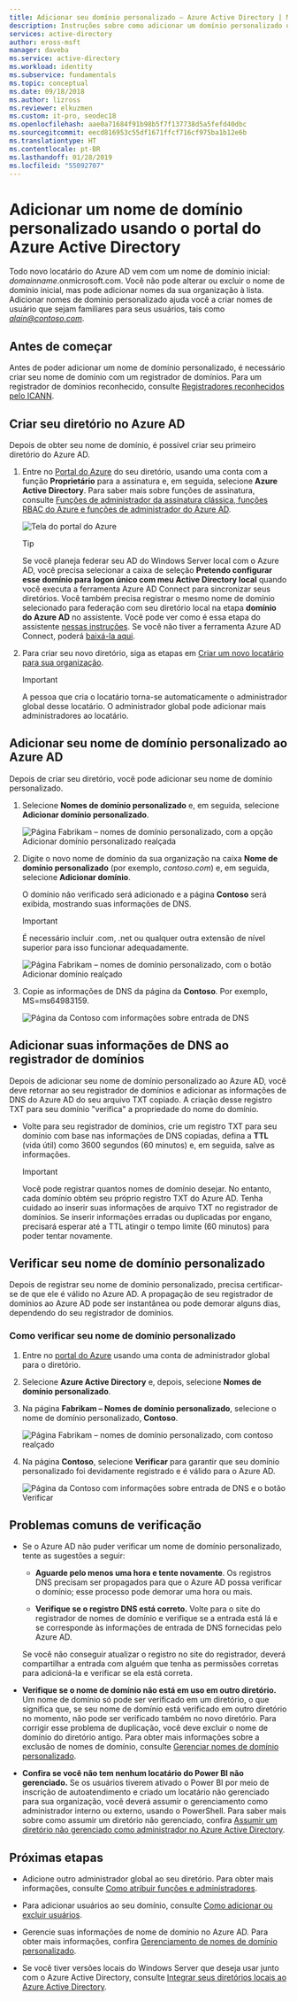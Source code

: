 ```yaml
---
title: Adicionar seu domínio personalizado – Azure Active Directory | Microsoft Docs
description: Instruções sobre como adicionar um domínio personalizado usando o Azure Active Directory.
services: active-directory
author: eross-msft
manager: daveba
ms.service: active-directory
ms.workload: identity
ms.subservice: fundamentals
ms.topic: conceptual
ms.date: 09/18/2018
ms.author: lizross
ms.reviewer: elkuzmen
ms.custom: it-pro, seodec18
ms.openlocfilehash: aae0a71684f91b98b5f7f137738d5a5fefd40dbc
ms.sourcegitcommit: eecd816953c55df1671ffcf716cf975ba1b12e6b
ms.translationtype: HT
ms.contentlocale: pt-BR
ms.lasthandoff: 01/28/2019
ms.locfileid: "55092707"
---
```

# <a name="add-your-custom-domain-name-using-the-azure-active-directory-portal"></a>Adicionar um nome de domínio personalizado usando o portal do Azure Active Directory
Todo novo locatário do Azure AD vem com um nome de domínio inicial: *domainname*.onmicrosoft.com. Você não pode alterar ou excluir o nome de domínio inicial, mas pode adicionar nomes da sua organização à lista. Adicionar nomes de domínio personalizado ajuda você a criar nomes de usuário que sejam familiares para seus usuários, tais como *alain@contoso.com*.

## <a name="before-you-begin"></a>Antes de começar
Antes de poder adicionar um nome de domínio personalizado, é necessário criar seu nome de domínio com um registrador de domínios. Para um registrador de domínios reconhecido, consulte [Registradores reconhecidos pelo ICANN](https://www.icann.org/registrar-reports/accredited-list.html).

## <a name="create-your-directory-in-azure-ad"></a>Criar seu diretório no Azure AD
Depois de obter seu nome de domínio, é possível criar seu primeiro diretório do Azure AD.

1. Entre no [Portal do Azure](https://portal.azure.com/) do seu diretório, usando uma conta com a função **Proprietário** para a assinatura e, em seguida, selecione **Azure Active Directory**. Para saber mais sobre funções de assinatura, consulte [Funções de administrador da assinatura clássica, funções RBAC do Azure e funções de administrador do Azure AD](../../role-based-access-control/rbac-and-directory-admin-roles.md#azure-rbac-roles).

    ![Tela do portal do Azure](media/active-directory-access-create-new-tenant/azure-ad-portal.png)

    >[!TIP]
    > Se você planeja federar seu AD do Windows Server local com o Azure AD, você precisa selecionar a caixa de seleção **Pretendo configurar esse domínio para logon único com meu Active Directory local** quando você executa a ferramenta Azure AD Connect para sincronizar seus diretórios. Você também precisa registrar o mesmo nome de domínio selecionado para federação com seu diretório local na etapa **domínio do Azure AD** no assistente. Você pode ver como é essa etapa do assistente [nessas instruções](../hybrid/how-to-connect-install-custom.md#verify-the-azure-ad-domain-selected-for-federation). Se você não tiver a ferramenta Azure AD Connect, poderá [baixá-la aqui](https://go.microsoft.com/fwlink/?LinkId=615771).

2. Para criar seu novo diretório, siga as etapas em [Criar um novo locatário para sua organização](active-directory-access-create-new-tenant.md#create-a-new-tenant-for-your-organization).

    >[!Important]
    >A pessoa que cria o locatário torna-se automaticamente o administrador global desse locatário. O administrador global pode adicionar mais administradores ao locatário.

## <a name="add-your-custom-domain-name-to-azure-ad"></a>Adicionar seu nome de domínio personalizado ao Azure AD
Depois de criar seu diretório, você pode adicionar seu nome de domínio personalizado.

1. Selecione **Nomes de domínio personalizado** e, em seguida, selecione **Adicionar domínio personalizado**.

    ![Página Fabrikam – nomes de domínio personalizado, com a opção Adicionar domínio personalizado realçada](media/add-custom-domain/add-custom-domain.png)

2. Digite o novo nome de domínio da sua organização na caixa **Nome de domínio personalizado** (por exemplo, _contoso.com_) e, em seguida, selecione **Adicionar domínio**.

    O domínio não verificado será adicionado e a página **Contoso** será exibida, mostrando suas informações de DNS.

    >[!Important]
    >É necessário incluir .com, .net ou qualquer outra extensão de nível superior para isso funcionar adequadamente.

    ![Página Fabrikam – nomes de domínio personalizado, com o botão Adicionar domínio realçado](media/add-custom-domain/add-custom-domain-blade.png)

4. Copie as informações de DNS da página da **Contoso**. Por exemplo, MS=ms64983159.

    ![Página da Contoso com informações sobre entrada de DNS](media/add-custom-domain/contoso-blade-with-dns-info.png)

## <a name="add-your-dns-information-to-the-domain-registrar"></a>Adicionar suas informações de DNS ao registrador de domínios
Depois de adicionar seu nome de domínio personalizado ao Azure AD, você deve retornar ao seu registrador de domínios e adicionar as informações de DNS do Azure AD do seu arquivo TXT copiado. A criação desse registro TXT para seu domínio "verifica" a propriedade do nome do domínio.

-  Volte para seu registrador de domínios, crie um registro TXT para seu domínio com base nas informações de DNS copiadas, defina a **TTL** (vida útil) como 3600 segundos (60 minutos) e, em seguida, salve as informações.

    >[!Important]
    >Você pode registrar quantos nomes de domínio desejar. No entanto, cada domínio obtém seu próprio registro TXT do Azure AD. Tenha cuidado ao inserir suas informações de arquivo TXT no registrador de domínios. Se inserir informações erradas ou duplicadas por engano, precisará esperar até a TTL atingir o tempo limite (60 minutos) para poder tentar novamente.

## <a name="verify-your-custom-domain-name"></a>Verificar seu nome de domínio personalizado
Depois de registrar seu nome de domínio personalizado, precisa certificar-se de que ele é válido no Azure AD. A propagação de seu registrador de domínios ao Azure AD pode ser instantânea ou pode demorar alguns dias, dependendo do seu registrador de domínios.

### <a name="to-verify-your-custom-domain-name"></a>Como verificar seu nome de domínio personalizado
1. Entre no [portal do Azure](https://portal.azure.com/) usando uma conta de administrador global para o diretório.

2. Selecione **Azure Active Directory** e, depois, selecione **Nomes de domínio personalizado**.

3. Na página **Fabrikam – Nomes de domínio personalizado**, selecione o nome de domínio personalizado, **Contoso**.

    ![Página Fabrikam – nomes de domínio personalizado, com contoso realçado](media/add-custom-domain/custom-blade-with-contoso-highlighted.png)

4. Na página **Contoso**, selecione **Verificar** para garantir que seu domínio personalizado foi devidamente registrado e é válido para o Azure AD.

    ![Página da Contoso com informações sobre entrada de DNS e o botão Verificar](media/add-custom-domain/contoso-blade-with-dns-info-verify.png)

## <a name="common-verification-issues"></a>Problemas comuns de verificação
- Se o Azure AD não puder verificar um nome de domínio personalizado, tente as sugestões a seguir:
    - **Aguarde pelo menos uma hora e tente novamente**. Os registros DNS precisam ser propagados para que o Azure AD possa verificar o domínio; esse processo pode demorar uma hora ou mais.

    - **Verifique se o registro DNS está correto.** Volte para o site do registrador de nomes de domínio e verifique se a entrada está lá e se corresponde às informações de entrada de DNS fornecidas pelo Azure AD.

    Se você não conseguir atualizar o registro no site do registrador, deverá compartilhar a entrada com alguém que tenha as permissões corretas para adicioná-la e verificar se ela está correta.

- **Verifique se o nome de domínio não está em uso em outro diretório.** Um nome de domínio só pode ser verificado em um diretório, o que significa que, se seu nome de domínio está verificado em outro diretório no momento, não pode ser verificado também no novo diretório. Para corrigir esse problema de duplicação, você deve excluir o nome de domínio do diretório antigo. Para obter mais informações sobre a exclusão de nomes de domínio, consulte [Gerenciar nomes de domínio personalizado](../users-groups-roles/domains-manage.md).

- **Confira se você não tem nenhum locatário do Power BI não gerenciado.** Se os usuários tiverem ativado o Power BI por meio de inscrição de autoatendimento e criado um locatário não gerenciado para sua organização, você deverá assumir o gerenciamento como administrador interno ou externo, usando o PowerShell. Para saber mais sobre como assumir um diretório não gerenciado, confira [Assumir um diretório não gerenciado como administrador no Azure Active Directory](../users-groups-roles/domains-admin-takeover.md).

## <a name="next-steps"></a>Próximas etapas

- Adicione outro administrador global ao seu diretório. Para obter mais informações, consulte [Como atribuir funções e administradores](active-directory-users-assign-role-azure-portal.md).

- Para adicionar usuários ao seu domínio, consulte [Como adicionar ou excluir usuários](add-users-azure-active-directory.md).

- Gerencie suas informações de nome de domínio no Azure AD. Para obter mais informações, confira [Gerenciamento de nomes de domínio personalizado](../users-groups-roles/domains-manage.md).

- Se você tiver versões locais do Windows Server que deseja usar junto com o Azure Active Directory, consulte [Integrar seus diretórios locais ao Azure Active Directory](../connect/active-directory-aadconnect.md).
